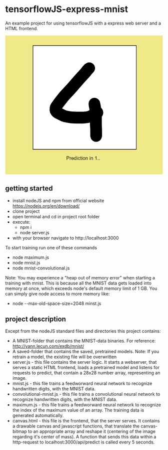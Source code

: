 # tensorflowJS-express-mnist
An example project for using tensorflowJS with a express web server and a HTML frontend.

![Screnshot](screenshot.png?raw=true)

## getting started
- install nodeJS and npm from official website https://nodejs.org/en/download/
- clone project
- open terminal and cd in project root folder
- execute:
    - npm i
    - node server.js
- with your browser navigate to http://localhost:3000

To start training run one of these commands
- node maximum.js 
- node mnist.js
- node mnist-convolutional.js

Note:
You may experience a "heap out of memory error" when starting a training with mnist. This is because all the MNIST data gets loaded into memory at once, which exceeds node's default memory limit of 1 GB. You can simply give node access to more memory like:
   - node --max-old-space-size=2048 minst.js


## project description
Except from the nodeJS standard files and directories this project contains:
- A MNIST-folder that contains the MNIST-data binaries. For reference: http://yann.lecun.com/exdb/mnist/
- A saved-folder that contains the saved, pretrained models. Note: If you retrain a model, the existing file will be overwritten
- server.js - this file contains the server logic. It starts a webserver, that serves a static HTML frontend, loads a pretrained model and listens for requests to predict, that contain a 28x28 number array, representing an image.
- mnist.js - this file trains a feedworward neural network to recognize handwritten digits, with the MNIST data.
- convolutional-mnist.js - this file trains a convolutional neural network to recognize handwritten digits, with the MNIST data.
- maximum.js - this file trains a feedworward neural network to recognize the index of the maximum value of an array. The training data is generated automatically.
- canvas.html - this file is the frontend, that the server serves. It contains a drawable canvas and javascript functions, that translate the canvas-bitmap to an appropriate array and reshape it (centering of the image regarding it's center of mass). A function that sends this data within a http-request to localhost:3000/api/predict is called every 5 seconds.

